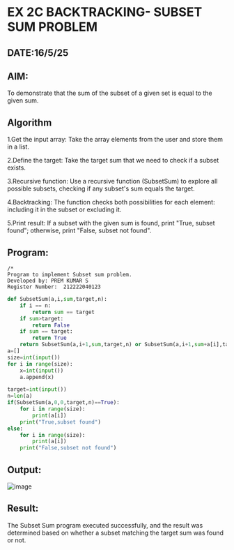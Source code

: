 # EX 2C BACKTRACKING- SUBSET SUM PROBLEM
## DATE:16/5/25
## AIM:
To demonstrate that the sum of the subset of a given set is equal to the given sum.


## Algorithm
1.Get the input array: Take the array elements from the user and store them in a list.

2.Define the target: Take the target sum that we need to check if a subset exists.

3.Recursive function: Use a recursive function (SubsetSum) to explore all possible subsets, checking if any subset's sum equals the target.

4.Backtracking: The function checks both possibilities for each element: including it in the subset or excluding it.

5.Print result: If a subset with the given sum is found, print "True, subset found"; otherwise, print "False, subset not found".   

## Program:
```
/*
Program to implement Subset sum problem.
Developed by: PREM KUMAR S
Register Number:  212222040123
```
```python
def SubsetSum(a,i,sum,target,n):
    if i == n:
        return sum == target
    if sum>target:
        return False
    if sum == target:
        return True
    return SubsetSum(a,i+1,sum,target,n) or SubsetSum(a,i+1,sum+a[i],target,n)
a=[]
size=int(input())
for i in range(size):
    x=int(input())
    a.append(x)

target=int(input())
n=len(a)
if(SubsetSum(a,0,0,target,n)==True):
    for i in range(size):
        print(a[i])
    print("True,subset found")
else:
    for i in range(size):
        print(a[i])
    print("False,subset not found")

```
## Output:

![image](https://github.com/user-attachments/assets/02d713cf-1004-41dd-82dc-79613df8d0e8)


## Result:
The Subset Sum program executed successfully, and the result was determined based on whether a subset matching the target sum was found or not.
